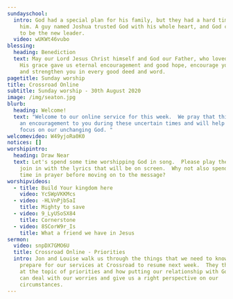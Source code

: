```yaml
---
sundayschool:
  intro: God had a special plan for his family, but they had a hard time trusting
    him. A guy named Joshua trusted God with his whole heart, and God chose him
    to be the new leader.
  video: wUKWt46vubo
blessing:
  heading: Benediction
  text: May our Lord Jesus Christ himself and God our Father, who loved us and by
    His grace gave us eternal encouragement and good hope, encourage your hearts
    and strengthen you in every good deed and word.
pagetitle: Sunday worship
title: Crossroad Online
subtitle: Sunday worship - 30th August 2020
image: /img/seaton.jpg
blurb:
  heading: Welcome!
  text: "Welcome to our online service for this week.  We pray that this will be
    an encouragement to you during these uncertain times and will help you to
    focus on our unchanging God. "
welcomevideo: W49yjoRa0K0
notices: []
worshipintro:
  heading: Draw Near
  text: Let's spend some time worshipping God in song.  Please play the videos and
    join in with the lyrics that will be on screen.  Why not also spend some
    time in prayer before moving on to the message?
worshipvideos:
  - title: Build Your kingdom here
    video: YcSWpVKKMcs
  - video: -HLVnPjbSaI
    title: Mighty to save
  - video: 9_LyUSoSX84
    title: Cornerstone
  - video: 8SCorW9r_Is
    title: What a friend we have in Jesus
sermon:
  video: snpDX7GMO6U
  title: Crossroad Online - Priorities
  intro: Jon and Louise walk us through the things that we need to know as we
    prepare for our services at Crossroad to resume next week.  They then look
    at the topic of priorities and how putting our relationship with God first
    can deal with our worries and give us a right perspective on our
    circumstances.
---
```

